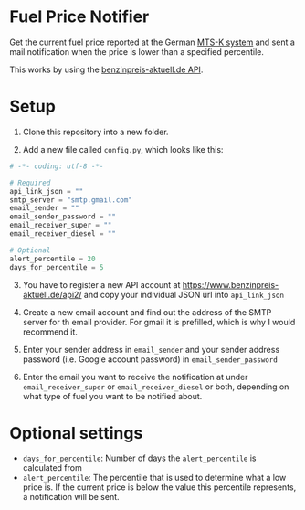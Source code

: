 # Fuel Price Notifier
Get the current fuel price reported at the German [MTS-K system](http://www.bundeskartellamt.de/DE/Wirtschaftsbereiche/Mineral%C3%B6l/MTS-Kraftstoffe/Verbraucher/verbraucher_node.html) and sent a mail notification when the price is lower than a specified percentile.

This works by using the [benzinpreis-aktuell.de API](https://www.benzinpreis-aktuell.de/api2/).

# Setup

1) Clone this repository into a new folder. 

2) Add a new file called `config.py`, which looks like this:

```python
# -*- coding: utf-8 -*-

# Required
api_link_json = ""
smtp_server = "smtp.gmail.com"
email_sender = ""
email_sender_password = ""
email_receiver_super = ""
email_receiver_diesel = ""

# Optional
alert_percentile = 20
days_for_percentile = 5
```

3) You have to register a new API account at https://www.benzinpreis-aktuell.de/api2/ and copy your individual JSON url into `api_link_json`

4) Create a new email account and find out the address of the SMTP server for th email provider. For gmail it is prefilled, which is why I would recommend it.

5) Enter your sender address in `email_sender` and your sender address password (i.e. Google account password) in `email_sender_password`

6) Enter the email you want to receive the notification at under `email_receiver_super` or `email_receiver_diesel` or both, depending on what type of fuel you want to be notified about.


# Optional settings

* `days_for_percentile`: Number of days the `alert_percentile` is calculated from
* `alert_percentile`: The percentile that is used to determine what a low price is. If the current price is below the value this percentile represents, a notification will be sent.